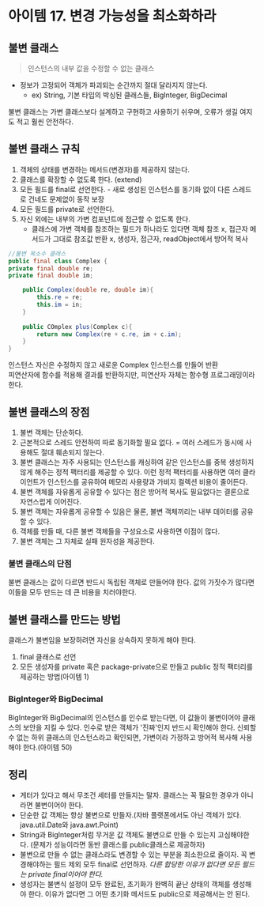 # 아이템 17. 변경 가능성을 최소화하라

## 불변 클래스
> 인스턴스의 내부 값을 수정할 수 없는 클래스
- 정보가 고정되어 객체가 파괴되는 순간까지 절대 달라지지 않는다.
  - ex) String, 기본 타입의 박싱된 클래스들, BigInteger, BigDecimal

불변 클래스는 가변 클래스보다 설계하고 구현하고 사용하기 쉬우며, 오류가 생길 여지도 적고 훨씬 안전하다.

## 불변 클래스 규칙
1. 객체의 상태를 변경하는 메서드(변경자)를 제공하지 않는다.
2. 클래스를 확장할 수 없도록 한다. (extend)
3. 모든 필드를 final로 선언한다. - 새로 생성된 인스턴스를 동기화 없이 다른 스레드로 건네도 문제없이 동작 보장
4. 모든 필드를 private로 선언한다.
5. 자신 외에는 내부의 가변 컴포넌트에 접근할 수 없도록 한다.
    - 클래스에 가변 객체를 참조하는 필드가 하나라도 있다면 객체 참조 x, 접근자 메서드가 그대로 참조값 반환 x, 생성자, 접근자, readObject에서 방어적 복사

```java
//불변 복소수 클래스
public final class Complex {
private final double re;
private final double im;

    public Complex(double re, double im){
        this.re = re;
        this.im = in;
    }
    
    public COmplex plus(Complex c){
        return new Complex(re + c.re, im + c.im);
    }
}
```
인스턴스 자신은 수정하지 않고 새로운 Complex 인스턴스를 만들어 반환</br>
피연산자에 함수를 적용해 결과를 반환하지만, 피연산자 자체는 함수형 프로그래밍이라 한다.

## 불변 클래스의 장점
1. 불변 객체는 단순하다.
2. 근본적으로 스레드 안전하여 따로 동기화할 필요 없다. = 여러 스레드가 동시에 사용해도 절대 훼손되지 않는다.
3. 불변 클래스는 자주 사용되는 인스턴스를 캐싱하여 같은 인스턴스를 중복 생성하지 않게 해주는 정적 팩터리를 제공할 수 있다. 이런 정적 팩터리를 사용하면 여러 클라이언트가 인스턴스를 공유하여 메모리 사용량과 가비지 컬렉션 비용이 줄어든다.
4. 불변 객체를 자유롭게 공유할 수 있다는 점은 방어적 복사도 필요없다는 결론으로 자연스럽게 이어진다.
5. 불변 객체는 자유롭게 공유할 수 있음은 물론, 불변 객체끼리는 내부 데이터를 공유할 수 있다.
6. 객체를 만들 때, 다른 불변 객체들을 구성요소로 사용하면 이점이 많다.
7. 불변 객체는 그 자체로 실패 원자성을 제공한다. 

### 불변 클래스의 단점
불변 클래스는 값이 다르면 반드시 독립된 객체로 만들어야 한다.
값의 가짓수가 많다면 이들을 모두 만드는 데 큰 비용을 치러야한다.

## 불변 클래스를 만드는 방법
클래스가 불변임을 보장하려면 자신을 상속하지 못하게 해야 한다.
1. final 클래스로 선언
2. 모든 생성자를 private 혹은 package-private으로 만들고 public 정적 팩터리를 제공하는 방법(아이템 1)

### BigInteger와 BigDecimal

BigInteger와 BigDecimal의 인스턴스를 인수로 받는다면, 이 값들이 불변이어야 클래스의 보안을 지킬 수 있다.
인수로 받은 객체가 '진짜'인지 반드시 확인해야 한다. 신뢰할 수 없는 하위 클래스의 인스턴스라고 확인되면, 가변이라 가정하고 방어적 복사해 사용해야 한다.(아이템 50)

## 정리
- 게터가 있다고 해서 무조건 세터를 만들지는 말자. 클래스는 꼭 필요한 경우가 아니라면 불변이어야 한다.
- 단순한 값 객체는 항상 불변으로 만들자.(자바 플랫폰에서도 아닌 객체가 있다. java.util.Date와 java.awt.Point)
- String과 BigInteger처럼 무거운 값 객체도 불변으로 만들 수 있는지 고심해야한다. (문제가 성능이라면 동반 클래스를 public클래스로 제공하자)
- 불변으로 만들 수 없는 클래스라도 변경할 수 있는 부분을 최소한으로 줄이자. 꼭 변경해야하는 필드 제외 모두 final로 선언하자.
*다른 합당한 이유가 없다면 모든 필드는 private final이어야 한다.*
- 생성자는 불변식 설정이 모두 완료된, 초기화가 완벽히 끝난 상태의 객체를 생성해야 한다. 이유가 없다면 그 어떤 초기화 메서드도 public으로 제공해서는 안 된다.
